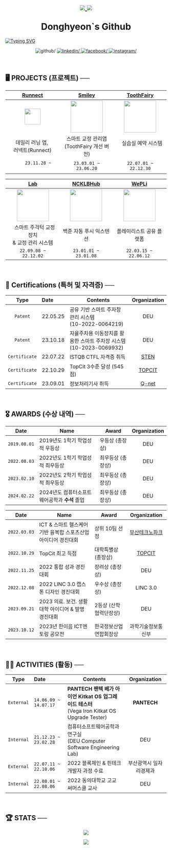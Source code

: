 <h1 align="center">
        <p align="center">
                <a href ="https://github.com/Donghyeon0915">
                        <img src="https://komarev.com/ghpvc/?username=Donghyeon0915&&style=flat" style="vertical-align: middle;" />
                </a>
                <a href ="https://solved.ac/dongdong99">
                        <img src="http://mazassumnida.wtf/api/mini/generate_badge?boj=dongdong99" style="vertical-align: middle;">
                </a>
        </p>
        Donghyeon`s Github
        
</h1>

<div align="center" style="display:flex">
        <a href="https://git.io/typing-svg"><img src="https://zrr.kr/V9xC" alt="Typing SVG" /></a>
</div>

<p align="center"
        <a href="https://github.com/Donghyeon0915" target="_blank">
                <img src="https://zrr.kr/JkGr" alt=github/>
        </a>
        <a href="https://github.com/Donghyeon0915" target="_blank">
                <img src="https://zrr.kr/wjLwc" alt=linkedin/>
        </a>
        <a href="https://www.facebook.com/profile.php?id=100007219727232" target="_blank">
                <img src="https://zrr.kr/v2tO" alt=facebook/>
        </a>
        <a href="https://www.instagram.com/dongx._.2/" target="_blank">
                <img src="https://zrr.kr/8faN" alt=instagram/>
        </a>  
 </p>

<br>


## 🖥️ PROJECTS (프로젝트) ──

<div align="center">
        
|   [Runnect](https://zrr.kr/D3oa)   | [Smiley](https://zrr.kr/aFbp) | [ToothFairy](https://zrr.kr/hWLp) |
| :---: | :---: | :---: |
| <img width="50" src="https://zrr.kr/4yl3"> | <img width="100" src="https://zrr.kr/zM32q"> | <img width="100" src="https://buly.kr/D3bwGvr">|
| ⠀⠀데일리 러닝 앱, ⠀⠀<br>러넥트(Runnect) | 스마트 교정 관리앱<br>(ToothFairy 개선 버전) | ⠀실습실 예약 시스템 ⠀|
| ⠀⠀⠀`23.11.28 ~ `⠀⠀⠀| `23.03.01 ~ 23.06.20` | `22.07.01 ~ 22.12.30` |

|  [Lab](https://buly.kr/4bfZBol) | [NCKLBHub](https://buly.kr/2fbEOqA) | [WePLi](https://buly.kr/9iDXdTv) |
| :---: | :---: | :---: |
| <img width="100" src="https://buly.kr/1n1RUj4"> | <img width="100" src="https://buly.kr/5fA74g3"> | <img width="100" src="https://zrr.kr/ujxq"> |
|⠀스마트 주걱턱 교정 장치 <br>& 교정 관리 시스템  |백준 자동 푸시 익스텐션 | 플레이리스트 공유 플랫폼 |
|`22.09.08 ~ 22.12.02`|`23.01.01 ~ 23.01.08`|`22.03.15 ~ 22.06.12`|

</div>

<br>

## 📑 Certifications **(특허 및 자격증)** ──

<div align="center">
  
| Type | Date | Contents | Organization |
| :---: | :--- | --- | :---: |
| `Patent` | 22.05.25 | 공유 기반 스마트 주자창 관리 시스템<br>(10-2022-0064219)| DEU |
| `Patent` | 23.10.18 | 자율주차용 이동장치를 활용한 스마트 주차장 시스템<br>(10-2023-0069932) | DEU |
| `Certificate` | 22.07.22 | ISTQB CTFL 자격증 취득 | [STEN](https://zrr.kr/MJ72) |
| `Certificate` | 22.10.29 | TopCit 3수준 달성 (545점) | [TOPCIT](https://zrr.kr/4vc7) |
| `Certificate` | 23.09.01 | 정보처리기사 취득 | [Q-net](https://zrr.kr/XqVY) |

</div>

<br>


## 🎖️ AWARDS (수상 내역) ──

<div align="center">
        
| Date         | Name                                  | Award         | Organization |
|:------------:|---------------------------------------|---------------|:------------:|
| `2019.08.01` | 2019년도 1학기 학업성적 우등상              | 우등상 (총장상)   | DEU          |
| `2022.08.03` | 2022년도 1학기 학업성적 최우등상            | 최우등상 (총장상)  | DEU          |
| `2023.02.10` | 2022년도 2학기 학업성적 최우등상            | 최우등상 (총장상)  | DEU          | 
| `2024.02.22` | 2024년도 컴퓨터소프트웨어공학과 **수석** 졸업  | 최우등상 (총장상)  | DEU          |

| Date         | Name                                                 | Award             | Organization                      |
|:------------:|------------------------------------------------------|-------------------|:---------------------------------:|
| `2022.03.03` | ICT & 스마트 헬스케어 기반 융복합 스포츠산업<br>아이디어 경진대회  | 상위 10팀 선정       | [부산테크노파크](https://zrr.kr/DP5G) |
| `2022.10.29` | TopCit 최고 득점                                       | 대학특별상 (총장상)    | [TOPCIT](https://zrr.kr/Zsxk)     |
| `2022.11.25` | 2022 통합 성과 경진대회                                  | 장려상 (총장상)       | DEU                               |
| `2022.12.08` | 2022 LINC 3.0 캡스톤 디자인 경진대회                      | 우수상 (총장상)       | LINC 3.0                          |
| `2023.09.21` | 2023 의료. 보건. 생활대학 아이디어 & 발명 경진대회             | 2등상 (산학협력단장상) | DEU                               |
| `2023.10.12` | 2023년 한이음 ICT멘토링 공모전                            | 한국정보산업연합회장상   | 과학기술정보통신부                     |

</div>

<br>

## 🏃‍♂️ ACTIVITIES **(활동)** ──

<div align="center">
  
| Type       | Date                  | Contents                                                                                        | Organization      |
| :--------: | :-------------------- | ----------------------------------------------------------------------------------------------- | :---------------: |
| `External` | `14.06.09 ~ 14.07.17` | <b>PANTECH</b> **팬텍 베가 아이언 Kitkat OS 업그레이드 테스터**<br>(Vega Iron Kitkat OS Upgrade Tester) | <b>PANTECH</b>    |
| `Internal` | `21.12.23 ~ 23.02.28` | 컴퓨터소프트웨어공학과 연구실<br>(DEU Computer Software Engineering Lab)                                | DEU               |
| `External` | `22.07.11 ~ 22.10.06` | 2022 블록체인 & 핀테크 개발자 과정 수료                                                                 | 부산광역시 일자리경제과 |
| `Internal` | `22.08.01 ~ 22.08.06` | 2022 동의대학교 고교 써머스쿨 교사                                                                     | DEU               |

</div>


<br>

## :trophy: STATS ──

<div align="center">

<p align="center">
  <a href ="https://solved.ac/dongdong99"><img src ="http://mazassumnida.wtf/api/v2/generate_badge?boj=dongdong99"></a>
</p>

<p align="center">
   <a href ="https://solved.ac/dongdong99"><img src="http://mazassumnida.wtf/api/mini/generate_badge?boj=dongdong99"></a>
</p>

<!-- ![dongdong99's solved.ac stats](https://github-readme-solvedac.hyp3rflow.vercel.app/api/?handle=dongdong99) -->

</div>
